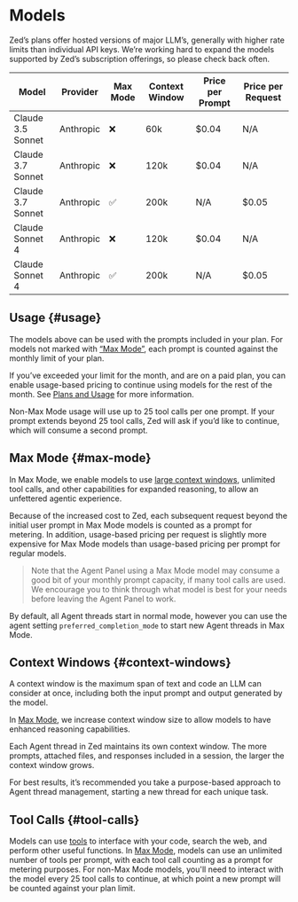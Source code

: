 # Models

Zed’s plans offer hosted versions of major LLM’s, generally with higher rate limits than individual API keys.
We’re working hard to expand the models supported by Zed’s subscription offerings, so please check back often.

| Model             | Provider  | Max Mode | Context Window | Price per Prompt | Price per Request |
| ----------------- | --------- | -------- | -------------- | ---------------- | ----------------- |
| Claude 3.5 Sonnet | Anthropic | ❌       | 60k            | $0.04            | N/A               |
| Claude 3.7 Sonnet | Anthropic | ❌       | 120k           | $0.04            | N/A               |
| Claude 3.7 Sonnet | Anthropic | ✅       | 200k           | N/A              | $0.05             |
| Claude Sonnet 4   | Anthropic | ❌       | 120k           | $0.04            | N/A               |
| Claude Sonnet 4   | Anthropic | ✅       | 200k           | N/A              | $0.05             |

## Usage {#usage}

The models above can be used with the prompts included in your plan. For models not marked with [“Max Mode”](#max-mode), each prompt is counted against the monthly limit of your plan.

If you’ve exceeded your limit for the month, and are on a paid plan, you can enable usage-based pricing to continue using models for the rest of the month. See [Plans and Usage](./plans-and-usage.md) for more information.

Non-Max Mode usage will use up to 25 tool calls per one prompt. If your prompt extends beyond 25 tool calls, Zed will ask if you’d like to continue, which will consume a second prompt.

## Max Mode {#max-mode}

In Max Mode, we enable models to use [large context windows](#context-windows), unlimited tool calls, and other capabilities for expanded reasoning, to allow an unfettered agentic experience.

Because of the increased cost to Zed, each subsequent request beyond the initial user prompt in Max Mode models is counted as a prompt for metering.
In addition, usage-based pricing per request is slightly more expensive for Max Mode models than usage-based pricing per prompt for regular models.

> Note that the Agent Panel using a Max Mode model may consume a good bit of your monthly prompt capacity, if many tool calls are used. We encourage you to think through what model is best for your needs before leaving the Agent Panel to work.

By default, all Agent threads start in normal mode, however you can use the agent setting `preferred_completion_mode` to start new Agent threads in Max Mode.

## Context Windows {#context-windows}

A context window is the maximum span of text and code an LLM can consider at once, including both the input prompt and output generated by the model.

In [Max Mode](#max-mode), we increase context window size to allow models to have enhanced reasoning capabilities.

Each Agent thread in Zed maintains its own context window.
The more prompts, attached files, and responses included in a session, the larger the context window grows.

For best results, it’s recommended you take a purpose-based approach to Agent thread management, starting a new thread for each unique task.

## Tool Calls {#tool-calls}

Models can use [tools](./tools.md) to interface with your code, search the web, and perform other useful functions.
In [Max Mode](#max-mode), models can use an unlimited number of tools per prompt, with each tool call counting as a prompt for metering purposes.
For non-Max Mode models, you'll need to interact with the model every 25 tool calls to continue, at which point a new prompt will be counted against your plan limit.
